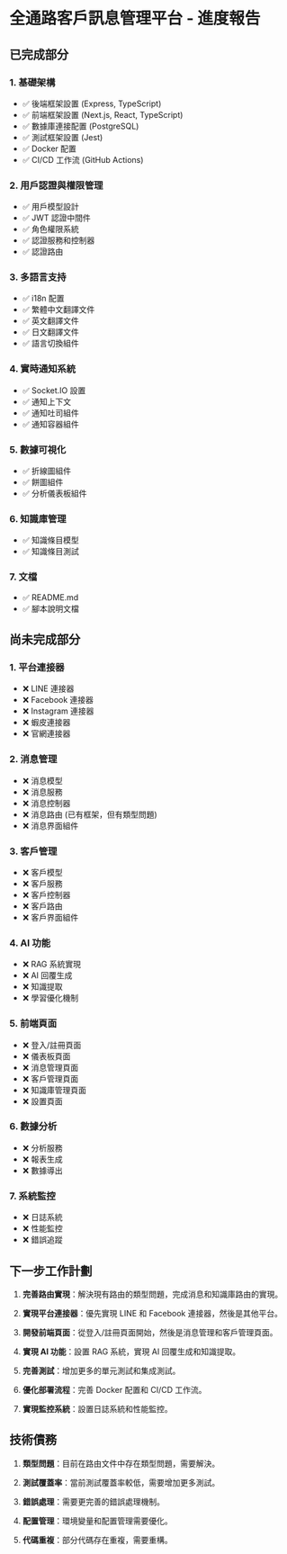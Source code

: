 # 全通路客戶訊息管理平台 - 進度報告

## 已完成部分

### 1. 基礎架構
- ✅ 後端框架設置 (Express, TypeScript)
- ✅ 前端框架設置 (Next.js, React, TypeScript)
- ✅ 數據庫連接配置 (PostgreSQL)
- ✅ 測試框架設置 (Jest)
- ✅ Docker 配置
- ✅ CI/CD 工作流 (GitHub Actions)

### 2. 用戶認證與權限管理
- ✅ 用戶模型設計
- ✅ JWT 認證中間件
- ✅ 角色權限系統
- ✅ 認證服務和控制器
- ✅ 認證路由

### 3. 多語言支持
- ✅ i18n 配置
- ✅ 繁體中文翻譯文件
- ✅ 英文翻譯文件
- ✅ 日文翻譯文件
- ✅ 語言切換組件

### 4. 實時通知系統
- ✅ Socket.IO 設置
- ✅ 通知上下文
- ✅ 通知吐司組件
- ✅ 通知容器組件

### 5. 數據可視化
- ✅ 折線圖組件
- ✅ 餅圖組件
- ✅ 分析儀表板組件

### 6. 知識庫管理
- ✅ 知識條目模型
- ✅ 知識條目測試

### 7. 文檔
- ✅ README.md
- ✅ 腳本說明文檔

## 尚未完成部分

### 1. 平台連接器
- ❌ LINE 連接器
- ❌ Facebook 連接器
- ❌ Instagram 連接器
- ❌ 蝦皮連接器
- ❌ 官網連接器

### 2. 消息管理
- ❌ 消息模型
- ❌ 消息服務
- ❌ 消息控制器
- ❌ 消息路由 (已有框架，但有類型問題)
- ❌ 消息界面組件

### 3. 客戶管理
- ❌ 客戶模型
- ❌ 客戶服務
- ❌ 客戶控制器
- ❌ 客戶路由
- ❌ 客戶界面組件

### 4. AI 功能
- ❌ RAG 系統實現
- ❌ AI 回覆生成
- ❌ 知識提取
- ❌ 學習優化機制

### 5. 前端頁面
- ❌ 登入/註冊頁面
- ❌ 儀表板頁面
- ❌ 消息管理頁面
- ❌ 客戶管理頁面
- ❌ 知識庫管理頁面
- ❌ 設置頁面

### 6. 數據分析
- ❌ 分析服務
- ❌ 報表生成
- ❌ 數據導出

### 7. 系統監控
- ❌ 日誌系統
- ❌ 性能監控
- ❌ 錯誤追蹤

## 下一步工作計劃

1. **完善路由實現**：解決現有路由的類型問題，完成消息和知識庫路由的實現。

2. **實現平台連接器**：優先實現 LINE 和 Facebook 連接器，然後是其他平台。

3. **開發前端頁面**：從登入/註冊頁面開始，然後是消息管理和客戶管理頁面。

4. **實現 AI 功能**：設置 RAG 系統，實現 AI 回覆生成和知識提取。

5. **完善測試**：增加更多的單元測試和集成測試。

6. **優化部署流程**：完善 Docker 配置和 CI/CD 工作流。

7. **實現監控系統**：設置日誌系統和性能監控。

## 技術債務

1. **類型問題**：目前在路由文件中存在類型問題，需要解決。

2. **測試覆蓋率**：當前測試覆蓋率較低，需要增加更多測試。

3. **錯誤處理**：需要更完善的錯誤處理機制。

4. **配置管理**：環境變量和配置管理需要優化。

5. **代碼重複**：部分代碼存在重複，需要重構。